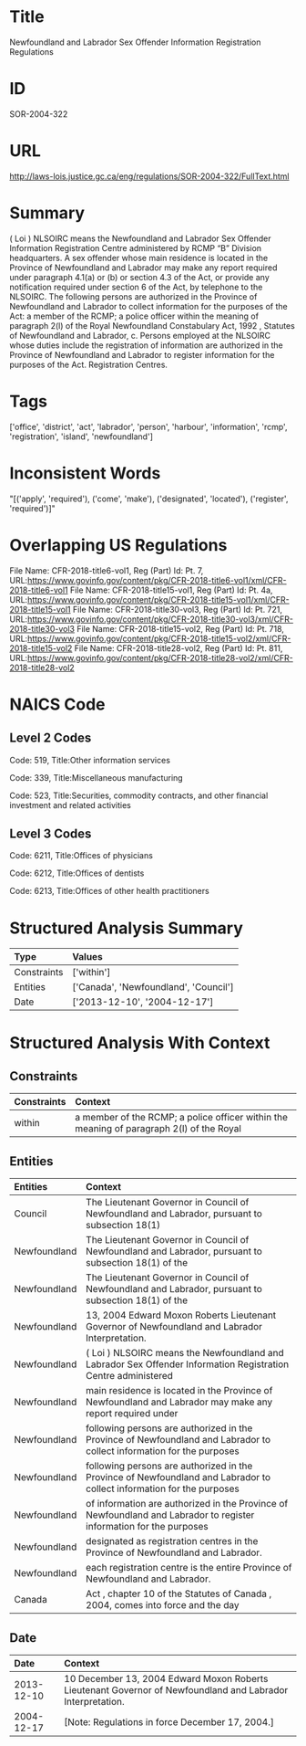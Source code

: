 # Title
Newfoundland and Labrador Sex Offender Information Registration Regulations


# ID
SOR-2004-322

# URL
http://laws-lois.justice.gc.ca/eng/regulations/SOR-2004-322/FullText.html


# Summary
( Loi ) NLSOIRC  means the Newfoundland and Labrador Sex Offender Information Registration Centre administered by RCMP “B” Division headquarters.
A sex offender whose main residence is located in the Province of Newfoundland and Labrador may make any report required under paragraph 4.1(a) or (b) or section 4.3 of the Act, or provide any notification required under section 6 of the Act, by telephone to the NLSOIRC.
The following persons are authorized in the Province of Newfoundland and Labrador to collect information for the purposes of the Act: a member of the RCMP; a police officer within the meaning of paragraph 2(l) of the  Royal Newfoundland Constabulary Act, 1992 , Statutes of Newfoundland and Labrador, c.
Persons employed at the NLSOIRC whose duties include the registration of information are authorized in the Province of Newfoundland and Labrador to register information for the purposes of the Act. Registration Centres.


# Tags
['office', 'district', 'act', 'labrador', 'person', 'harbour', 'information', 'rcmp', 'registration', 'island', 'newfoundland']


# Inconsistent Words
"[('apply', 'required'), ('come', 'make'), ('designated', 'located'), ('register', 'required')]"


# Overlapping US Regulations
File Name: CFR-2018-title6-vol1, Reg (Part) Id: Pt. 7, URL:https://www.govinfo.gov/content/pkg/CFR-2018-title6-vol1/xml/CFR-2018-title6-vol1
File Name: CFR-2018-title15-vol1, Reg (Part) Id: Pt. 4a, URL:https://www.govinfo.gov/content/pkg/CFR-2018-title15-vol1/xml/CFR-2018-title15-vol1
File Name: CFR-2018-title30-vol3, Reg (Part) Id: Pt. 721, URL:https://www.govinfo.gov/content/pkg/CFR-2018-title30-vol3/xml/CFR-2018-title30-vol3
File Name: CFR-2018-title15-vol2, Reg (Part) Id: Pt. 718, URL:https://www.govinfo.gov/content/pkg/CFR-2018-title15-vol2/xml/CFR-2018-title15-vol2
File Name: CFR-2018-title28-vol2, Reg (Part) Id: Pt. 811, URL:https://www.govinfo.gov/content/pkg/CFR-2018-title28-vol2/xml/CFR-2018-title28-vol2



# NAICS Code
## Level 2 Codes
Code: 519, Title:Other information services

Code: 339, Title:Miscellaneous manufacturing

Code: 523, Title:Securities, commodity contracts, and other financial investment and related activities




## Level 3 Codes
Code: 6211, Title:Offices of physicians

Code: 6212, Title:Offices of dentists

Code: 6213, Title:Offices of other health practitioners







# Structured Analysis Summary
| Type        | Values                                |
|:------------|:--------------------------------------|
| Constraints | ['within']                            |
| Entities    | ['Canada', 'Newfoundland', 'Council'] |
| Date        | ['2013-12-10', '2004-12-17']          |


# Structured Analysis With Context
 


## Constraints
| Constraints   | Context                                                                                  |
|:--------------|:-----------------------------------------------------------------------------------------|
| within        | a member of the RCMP; a police officer within the meaning of paragraph 2(l) of the Royal |


## Entities
| Entities     | Context                                                                                                               |
|:-------------|:----------------------------------------------------------------------------------------------------------------------|
| Council      | The Lieutenant Governor in  Council of Newfoundland and Labrador, pursuant to subsection 18(1)                        |
| Newfoundland | The Lieutenant Governor in Council of  Newfoundland and Labrador, pursuant to subsection 18(1) of the                 |
| Newfoundland | The Lieutenant Governor in Council of  Newfoundland and Labrador, pursuant to subsection 18(1) of the                 |
| Newfoundland | 13, 2004 Edward Moxon Roberts Lieutenant Governor of Newfoundland  and Labrador Interpretation.                       |
| Newfoundland | ( Loi ) NLSOIRC  means the  Newfoundland and Labrador Sex Offender Information Registration Centre administered       |
| Newfoundland | main residence is located in the Province of Newfoundland and Labrador may make any report required under             |
| Newfoundland | following persons are authorized in the Province of Newfoundland and Labrador to collect information for the purposes |
| Newfoundland | following persons are authorized in the Province of Newfoundland and Labrador to collect information for the purposes |
| Newfoundland | of information are authorized in the Province of Newfoundland and Labrador to register information for the purposes   |
| Newfoundland | designated as registration centres in the Province of Newfoundland  and Labrador.                                     |
| Newfoundland | each registration centre is the entire Province of Newfoundland  and Labrador.                                        |
| Canada       | Act , chapter 10 of the Statutes of Canada , 2004, comes into force and the day                                       |


## Date
| Date       | Context                                                                                                    |
|:-----------|:-----------------------------------------------------------------------------------------------------------|
| 2013-12-10 | 10 December 13, 2004 Edward Moxon Roberts Lieutenant Governor of Newfoundland and Labrador Interpretation. |
| 2004-12-17 | [Note: Regulations in force December 17, 2004.]                                                            |



